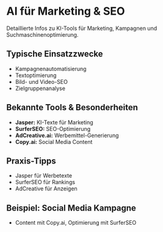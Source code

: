 # AI für Marketing & SEO

Detaillierte Infos zu KI-Tools für Marketing, Kampagnen und Suchmaschinenoptimierung.

## Typische Einsatzzwecke
- Kampagnenautomatisierung
- Textoptimierung
- Bild- und Video-SEO
- Zielgruppenanalyse

## Bekannte Tools & Besonderheiten
- **Jasper:** KI-Texte für Marketing
- **SurferSEO:** SEO-Optimierung
- **AdCreative.ai:** Werbemittel-Generierung
- **Copy.ai:** Social Media Content

## Praxis-Tipps
- Jasper für Werbetexte
- SurferSEO für Rankings
- AdCreative für Anzeigen

## Beispiel: Social Media Kampagne
- Content mit Copy.ai, Optimierung mit SurferSEO
